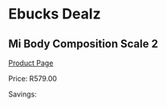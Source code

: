 
# Ebucks Dealz
## Mi Body Composition Scale 2
[Product Page](https://www.ebucks.com/web/shop/productSelected.do?prodId=1065107714&catId=714962196)

Price: R579.00

Savings: 


	